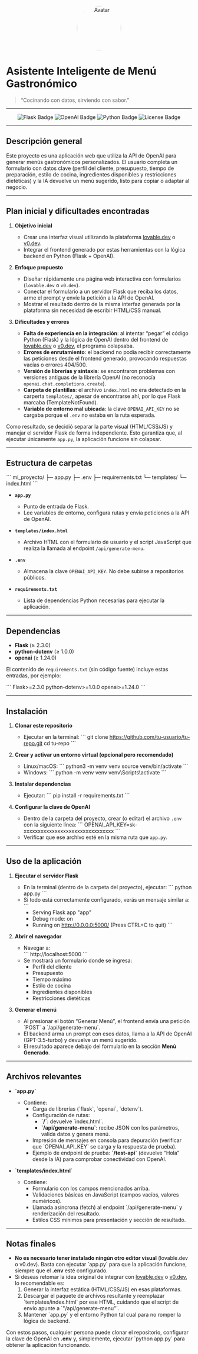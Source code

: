 
<p align="center">
  <img src="https://avatars.githubusercontent.com/u/72231436?v=4" alt="Avatar" width="120" style="border-radius: 50%;" />
</p>

# Asistente Inteligente de Menú Gastronómico

> “Cocinando con datos, sirviendo con sabor.”

---

<p align="center">
  <img src="https://img.shields.io/badge/Flask-2.3.2-lightgray?logo=flask&logoColor=black" alt="Flask Badge" />
  <img src="https://img.shields.io/badge/OpenAI-1.24.0-blue?logo=openai&logoColor=white" alt="OpenAI Badge" />
  <img src="https://img.shields.io/badge/Python-3.11-yellow?logo=python&logoColor=black" alt="Python Badge" />
  <img src="https://img.shields.io/badge/License-MIT-green" alt="License Badge" />
</p>

---

## Descripción general

Este proyecto es una aplicación web que utiliza la API de OpenAI para generar menús gastronómicos personalizados. El usuario completa un formulario con datos clave (perfil del cliente, presupuesto, tiempo de preparación, estilo de cocina, ingredientes disponibles y restricciones dietéticas) y la IA devuelve un menú sugerido, listo para copiar o adaptar al negocio.

---

## Plan inicial y dificultades encontradas

1. **Objetivo inicial**  
   - Crear una interfaz visual utilizando la plataforma [lovable.dev](https://lovable.dev/) o [v0.dev](https://v0.dev/).  
   - Integrar el frontend generado por estas herramientas con la lógica backend en Python (Flask + OpenAI).

2. **Enfoque propuesto**  
   - Diseñar rápidamente una página web interactiva con formularios (`lovable.dev` o `v0.dev`).  
   - Conectar el formulario a un servidor Flask que reciba los datos, arme el prompt y envíe la petición a la API de OpenAI.  
   - Mostrar el resultado dentro de la misma interfaz generada por la plataforma sin necesidad de escribir HTML/CSS manual.

3. **Dificultades y errores**  
   - **Falta de experiencia en la integración**: al intentar “pegar” el código Python (Flask) y la lógica de OpenAI dentro del frontend de [lovable.dev](https://lovable.dev/) o [v0.dev](https://v0.dev/), el programa colapsaba.  
   - **Errores de enrutamiento**: el backend no podía recibir correctamente las peticiones desde el frontend generado, provocando respuestas vacías o errores 404/500.  
   - **Versión de librerías y sintaxis**: se encontraron problemas con versiones antiguas de la librería OpenAI (no reconocía `openai.chat.completions.create`).  
   - **Carpeta de plantillas**: el archivo `index.html` no era detectado en la carperta `templates/`, apesar de encontrarse ahí, por lo que Flask marcaba (TemplateNotFound).  
   - **Variable de entorno mal ubicada**: la clave `OPENAI_API_KEY` no se cargaba porque el `.env` no estaba en la ruta esperada.

Como resultado, se decidió separar la parte visual (HTML/CSS/JS) y manejar el servidor Flask de forma independiente. Esto garantiza que, al ejecutar únicamente `app.py`, la aplicación funcione sin colapsar.

---

## Estructura de carpetas

\`\`\`
mi_proyecto/
├─ app.py
├─ .env
├─ requirements.txt
└─ templates/
   └─ index.html
\`\`\`

- **`app.py`**  
  - Punto de entrada de Flask.  
  - Lee variables de entorno, configura rutas y envía peticiones a la API de OpenAI.  

- **`templates/index.html`**  
  - Archivo HTML con el formulario de usuario y el script JavaScript que realiza la llamada al endpoint `/api/generate-menu`.  

- **`.env`**  
  - Almacena la clave `OPENAI_API_KEY`. No debe subirse a repositorios públicos.  

- **`requirements.txt`**  
  - Lista de dependencias Python necesarias para ejecutar la aplicación.  

---

## Dependencias

- **Flask** (≥ 2.3.0)  
- **python-dotenv** (≥ 1.0.0)  
- **openai** (≥ 1.24.0)

El contenido de `requirements.txt` (sin código fuente) incluye estas entradas, por ejemplo:

\`\`\`
Flask>=2.3.0
python-dotenv>=1.0.0
openai>=1.24.0
\`\`\`

---

## Instalación

1. **Clonar este repositorio**  
   - Ejecutar en la terminal:
     \`\`\`
     git clone https://github.com/tu-usuario/tu-repo.git
     cd tu-repo
     \`\`\`

2. **Crear y activar un entorno virtual (opcional pero recomendado)**  
   - Linux/macOS:
     \`\`\`
     python3 -m venv venv
     source venv/bin/activate
     \`\`\`
   - Windows:
     \`\`\`
     python -m venv venv
     venv\Scripts\activate
     \`\`\`

3. **Instalar dependencias**  
   - Ejecutar:
     \`\`\`
     pip install -r requirements.txt
     \`\`\`

4. **Configurar la clave de OpenAI**  
   - Dentro de la carpeta del proyecto, crear (o editar) el archivo `.env` con la siguiente línea:
     \`\`\`
     OPENAI_API_KEY=sk-xxxxxxxxxxxxxxxxxxxxxxxxxxxxxxxx
     \`\`\`
   - Verificar que ese archivo esté en la misma ruta que `app.py`.

---

## Uso de la aplicación

1. **Ejecutar el servidor Flask**  
   - En la terminal (dentro de la carpeta del proyecto), ejecutar:
     \`\`\`
     python app.py
     \`\`\`
   - Si todo está correctamente configurado, verás un mensaje similar a:
     \`\`\`
     * Serving Flask app "app"
     * Debug mode: on
     * Running on http://0.0.0.0:5000/ (Press CTRL+C to quit)
     \`\`\`

2. **Abrir el navegador**  
   - Navegar a:  
     \`\`\`
     http://localhost:5000
     \`\`\`
   - Se mostrará un formulario donde se ingresa:
     - Perfil del cliente  
     - Presupuesto  
     - Tiempo máximo  
     - Estilo de cocina  
     - Ingredientes disponibles  
     - Restricciones dietéticas  

3. **Generar el menú**  
   - Al presionar el botón “Generar Menú”, el frontend envía una petición \`POST\` a \`/api/generate-menu\`.  
   - El backend arma un prompt con esos datos, llama a la API de OpenAI (GPT-3.5-turbo) y devuelve un menú sugerido.  
   - El resultado aparece debajo del formulario en la sección **Menú Generado**.

---

## Archivos relevantes

- **\`app.py\`**  
  - Contiene:
    - Carga de librerías (\`flask\`, \`openai\`, \`dotenv\`).  
    - Configuración de rutas:
      - **\`/\`**: devuelve \`index.html\`.  
      - **\`/api/generate-menu\`**: recibe JSON con los parámetros, valida datos y genera menú.  
    - Impresión de mensajes en consola para depuración (verificar que \`OPENAI_API_KEY\` se carga y la respuesta de prueba).  
    - Ejemplo de endpoint de prueba: **\`/test-api\`** (devuelve “Hola” desde la IA) para comprobar conectividad con OpenAI.  

- **\`templates/index.html\`**  
  - Contiene:
    - Formulario con los campos mencionados arriba.  
    - Validaciones básicas en JavaScript (campos vacíos, valores numéricos).  
    - Llamada asíncrona (fetch) al endpoint \`/api/generate-menu\` y renderización del resultado.  
    - Estilos CSS mínimos para presentación y sección de resultado.  

---

## Notas finales

- **No es necesario tener instalado ningún otro editor visual** (lovable.dev o v0.dev). Basta con ejecutar \`app.py\` para que la aplicación funcione, siempre que el **.env** esté configurado.  
- Si deseas retomar la idea original de integrar con [lovable.dev](https://lovable.dev/) o [v0.dev](https://v0.dev/), lo recomendable es:
  1. Generar la interfaz estática (HTML/CSS/JS) en esas plataformas.  
  2. Descargar el paquete de archivos resultante y reemplazar \`templates/index.html\` por ese HTML, cuidando que el script de envío apunte a \`"/api/generate-menu"\`.  
  3. Mantener \`app.py\` y el entorno Python tal cual para no romper la lógica de backend.  

Con estos pasos, cualquier persona puede clonar el repositorio, configurar la clave de OpenAI en **.env** y, simplemente, ejecutar \`python app.py\` para obtener la aplicación funcionando.
